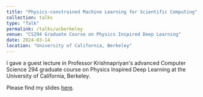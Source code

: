 ```yaml
---
title: "Physics-constrained Machine Learning for Scientific Computing"
collection: talks
type: "Talk"
permalink: /talks/ucberkeley
venue: "CS294 Graduate Course on Physics Inspired Deep Learning"
date: 2024-03-14
location: "University of California, Berkeley"
---
```


I gave a guest lecture in Professor Krishnapriyan's advanced Computer Science 294 graduate course on Physics Inspired Deep Learning at the University of California, Berkeley.

Please find my slides [here](https://drive.google.com/file/d/1T_uDqewqEu1zhmI5kuWVJy90b65ngKEt/view?usp=sharing).
